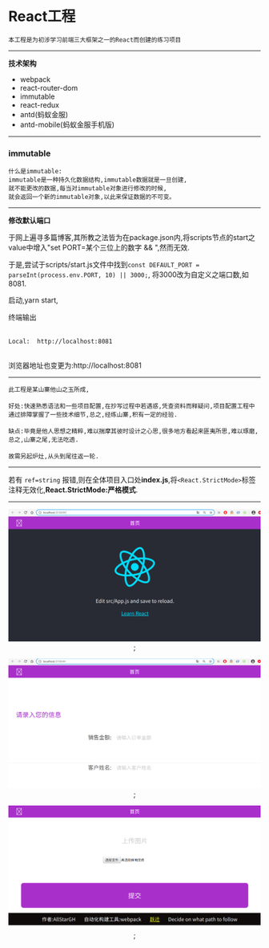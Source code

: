 # React工程


    本工程是为初涉学习前端三大框架之一的React而创建的练习项目

--------------------------------------------


**技术架构**

+ webpack
+ react-router-dom
+ immutable
+ react-redux
+ antd(蚂蚁金服)
+ antd-mobile(蚂蚁金服手机版)

---------------------------------------------

### immutable

	什么是immutable:
 	immutable是一种持久化数据结构,immutable数据就是一旦创建,
 	就不能更改的数据,每当对immutable对象进行修改的时候,
 	就会返回一个新的immutable对象,以此来保证数据的不可变。

---------------------------------------------

**修改默认端口**

于网上遍寻多篇博客,其所教之法皆为在package.json内,将scripts节点的start之value中增入"set PORT=某个三位上的数字 && ",然而无效.

于是,尝试于scripts/start.js文件中找到` const DEFAULT_PORT = parseInt(process.env.PORT, 10) || 3000; `, 将3000改为自定义之端口数,如8081.

启动,yarn start,

终端输出

``````

Local:  http://localhost:8081


``````

浏览器地址也变更为:http://localhost:8081

---------------------------------------------


	此工程是某山寨他山之玉所成,
	
	好处:快速熟悉语法和一些项目配置,在抄写过程中若遇惑,凭查资料而释疑问,项目配置工程中通过排障掌握了一些技术细节,总之,经练山寨,积有一定的经验.
	
	缺点:毕竟是他人思想之精粹,难以揣摩其彼时设计之心思,很多地方看起来匪夷所思,难以琢磨,总之,山寨之尾,无法吃透.
	
	故需另起炉灶,从头到尾往返一轮.

---------------------------------------------

若有 `ref=string` 报错,则在全体项目入口处**index.js**,将`<React.StrictMode>`标签注释无效化,**React.StrictMode:严格模式**.

---------------------------------------------

<center>

![项目预览](https://github.com/AllStarGH/react-engineering/blob/master/react-client-demo/src/assets/screen-shoots/1.jpg  "截图01");

![项目预览](https://github.com/AllStarGH/react-engineering/blob/master/react-client-demo/src/assets/screen-shoots/2.jpg  "截图02");

![项目预览](https://github.com/AllStarGH/react-engineering/blob/master/react-client-demo/src/assets/screen-shoots/3.jpg  "截图03");

</center>

